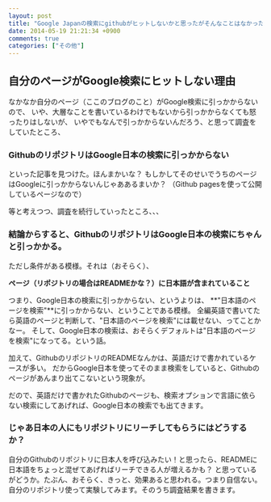 ```yaml
---
layout: post
title: "Google Japanの検索にgithubがヒットしないかと思ったがそんなことはなかった"
date: 2014-05-19 21:21:34 +0900
comments: true
categories: ["その他"]
---
```


## 自分のページがGoogle検索にヒットしない理由

なかなか自分のページ（ここのブログのこと）がGoogle検索に引っかからないので、
いや、大層なことを書いているわけでもないから引っかからなくても怒ったりはしないが、
いやでもなんで引っかからないんだろう、と思って調査をしていたところ、

### GithubのリポジトリはGoogle日本の検索に引っかからない

といった記事を見つけた。ほんまかいな？
もしかしてそのせいでうちのページはGoogleに引っかからないんじゃああるまいか？
（Github pagesを使って公開しているページなので）

等と考えつつ、調査を続行していったところ、、、

### 結論からすると、GithubのリポジトリはGoogle日本の検索にちゃんと引っかかる。

ただし条件がある模様。それは（おそらく）、

**ページ（リポジトリの場合はREADMEかな？）に日本語が含まれていること**

つまり、Google日本の検索に引っかからない、というよりは、
**"日本語のページを検索"**に引っかからない、ということである模様。
全編英語で書いてたら英語のページと判断して、"日本語のページを検索"には載せない、ってことかなー。
そして、Google日本の検索は、おそらくデフォルトは"日本語のページを検索"になってる。という話。

加えて、GithubのリポジトリのREADMEなんかは、英語だけで書かれているケースが多い。
だからGoogle日本を使ってそのまま検索をしていると、Githubのページがあんまり出てこないという現象が。

だので、英語だけで書かれたGithubのページも、検索オプションで言語に依らない検索にしてあげれば、Google日本の検索でも出てきます。

### じゃあ日本の人にもリポジトリにリーチしてもらうにはどうするか？

自分のGithubのリポジトリに日本人を呼び込みたい！と思ったら、READMEに日本語をちょっと混ぜてあげればリーチできる人が増えるかも？
と思っているがどうか。たぶん、おそらく、きっと、効果あると思われる。つまり自信ない。
自分のリポジトリ使って実験してみます。そのうち調査結果を書きます。
